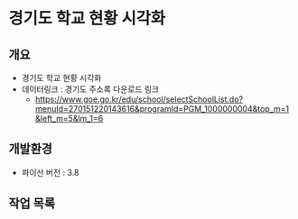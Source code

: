 # 경기도 학교 현황 시각화

## 개요
- 경기도 학교 현황 시각화
- 데이터링크 : 경기도 주소록 다운로드 링크
  - https://www.goe.go.kr/edu/school/selectSchoolList.do?menuId=270151220143616&programId=PGM_1000000004&top_m=1&left_m=5&lm_1=6

## 개발환경
- 파이선 버전 : 3.8

## 작업 목록

